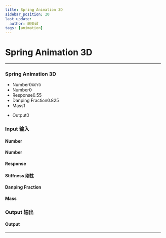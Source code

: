 ```yaml
---
title: Spring Animation 3D
sidebar_position: 20
last_update:
  author: 蒯美政
tags: [animation]
---
```


# Spring Animation 3D

---

<div className="patch-container">
    <div className="patch processor">
        <h3>Spring Animation 3D</h3>
        <ul className="inputs">
            <li>Number<span>0</span><small>X<span>0</span>Y<span>0</span></small></li>
            <li>Number<span>0</span></li>
            <li>Response<span>0.55</span></li>
            <li>Danping Fraction<span>0.825</span></li>
            <li>Mass<span>1</span></li>
        </ul>
        <ul className="outputs">
            <li>Output<span>0</span></li>
        </ul>
    </div>
</div>

<div className="port-descriptions">
<div className="inputs">

### Input 输入

#### Number

#### Number

#### Response

#### Stiffness 刚性

#### Danping Fraction

#### Mass

</div>
<div className="outputs">

### Output 输出

#### Output

</div>
</div>

---
